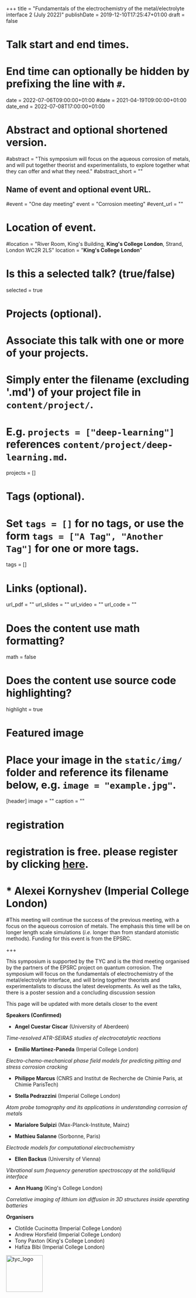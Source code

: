 +++
title = "Fundamentals of the electrochemistry of the metal/electrolyte interface 2 (July 2022)"
publishDate = 2019-12-10T17:25:47+01:00
draft = false

# Talk start and end times.
#   End time can optionally be hidden by prefixing the line with `#`.
date = 2022-07-06T09:00:00+01:00
#date = 2021-04-19T09:00:00+01:00
date_end = 2022-07-08T17:00:00+01:00

# Abstract and optional shortened version.
#abstract = "This symposium will focus on the aqueous corrosion of metals, and will put together theorist and experimentalists, to explore together what they can offer and what they need."
#abstract_short = ""

## Name of event and optional event URL.
#event = "One day meeting"
event = "Corrosion meeting"
#event_url = ""



# Location of event.
#location = "River Room, King's Building, **King's College London**, Strand, London WC2R 2LS"
location = "**King's College London**"

# Is this a selected talk? (true/false)
selected = true

# Projects (optional).
#   Associate this talk with one or more of your projects.
#   Simply enter the filename (excluding '.md') of your project file in `content/project/`.
#   E.g. `projects = ["deep-learning"]` references `content/project/deep-learning.md`.
projects = []

# Tags (optional).
#   Set `tags = []` for no tags, or use the form `tags = ["A Tag", "Another Tag"]` for one or more tags.
tags = []

# Links (optional).
url_pdf = ""
url_slides = ""
url_video = ""
url_code = ""

# Does the content use math formatting?
math = false

# Does the content use source code highlighting?
highlight = true

# Featured image
# Place your image in the `static/img/` folder and reference its filename below, e.g. `image = "example.jpg"`.
[header]
image = ""
caption = ""


#
# **registration**
# registration is free. please register by clicking [here](https://imperial.eu.qualtrics.com/jfe/form/sv_6m65gfdrxkbujc9).
# *   **Alexei Kornyshev** (Imperial College London)

#This meeting will continue the success of the previous meeting, with a focus on the aqueous corrosion of metals. The emphasis this time will be on longer length scale simulations (*i.e.* longer than from standard atomistic methods). Funding for this event is from the EPSRC.


+++

This symposium is supported by the TYC and is the third meeting organised by the partners of the EPSRC project on quantum corrosion. The symposium will focus on the fundamentals of electrochemistry of the metal/electrolyte interface, and will bring together theorists and experimentalists to discuss the latest developments. As well as the talks, there is a poster session and a concluding discussion session

This page will be updated with more details closer to the event

**Speakers (Confirmed)**

*   **Angel Cuestar Ciscar** (University of Aberdeen)

*Time-resolved ATR-SEIRAS studies of electrocatalytic reactions*

*   **Emilio Martinez-Paneda** (Imperial College London)

*Electro-chemo-mechanical phase field models for predicting pitting and stress corrosion cracking*

*   **Philippe Marcus** (CNRS and Institut de Recherche de Chimie Paris, at Chimie
ParisTech)

*   **Stella Pedrazzini** (Imperial College London)

*Atom probe tomography and its applications in understanding corrosion of metals*

*   **Marialore Sulpizi** (Max-Planck-Institute, Mainz)

*   **Mathieu Salanne** (Sorbonne, Paris)

*Electrode models for computational electrochemistry*

*   **Ellen Backus** (University of Vienna)

*Vibrational sum frequency generation spectroscopy at the solid/liquid interface*

*   **Ann Huang** (King's College London)

*Correlative imaging of lithium ion diffusion in 3D structures inside operating batteries*



**Organisers**

*    Clotilde Cucinotta (Imperial College London)
*    Andrew Horsfield (Imperial College London)
*    Tony Paxton (King's College London)
*    Hafiza Bibi (Imperial College London)

<img src="/img/TYC-black-on-white-orig.jpg" alt="tyc_logo" width="100"/>

